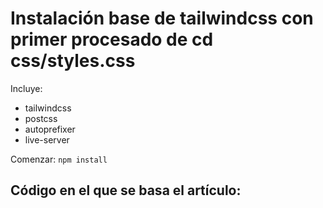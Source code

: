 # Instalación base de tailwindcss con primer procesado de cd css/styles.css

Incluye:
- tailwindcss
- postcss
- autoprefixer
- live-server

Comenzar:
`npm install`

## Código en el que se basa el artículo:

